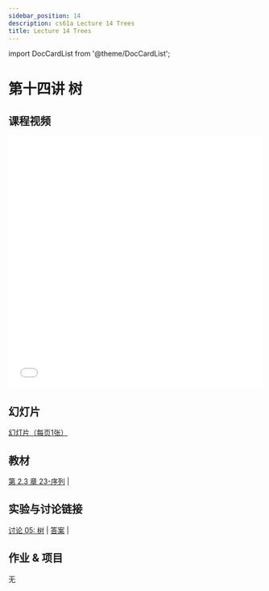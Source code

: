 ```yaml
---
sidebar_position: 14
description: cs61a Lecture 14 Trees
title: Lecture 14 Trees
---
```


import DocCardList from '@theme/DocCardList';

# 第十四讲 树
## 课程视频

<iframe src="//player.bilibili.com/player.html?aid=277746636&bvid=BV17c411f78k&cid=1311465503&p=1&high_quality=1&danmaku=0" scrolling="no" border="0" frameborder="no" framespacing="0" allowfullscreen="true" allowfullscreen="allowfullscreen" width="100%" height="500" scrolling="no" frameborder="0" sandbox="allow-top-navigation allow-same-origin allow-forms allow-scripts"> </iframe>

## 幻灯片
[幻灯片（每页1张）](/resource/cs61a/14-Trees_1pp.pdf)
## 教材
[第 2.3 章 23-序列](https://www.composingprograms.com/pages/23-sequences.html) | 

## 实验与讨论链接
[讨论 05: 树](../dis/disc05.md) | [答案](../dis/sol-disc05.md) | 

## 作业 & 项目
无

<DocCardList />
